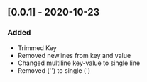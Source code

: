 ## [0.0.1] - 2020-10-23
### Added
- Trimmed Key
- Removed newlines from key and value
- Changed multiline key-value to single line
- Removed ('') to single (')
